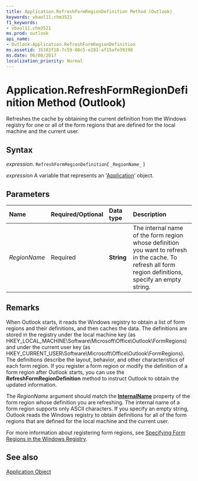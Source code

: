 ```yaml
---
title: Application.RefreshFormRegionDefinition Method (Outlook)
keywords: vbaol11.chm3521
f1_keywords:
- vbaol11.chm3521
ms.prod: outlook
api_name:
- Outlook.Application.RefreshFormRegionDefinition
ms.assetid: 35183f18-7c59-80c5-e281-af15afe39198
ms.date: 06/08/2017
localization_priority: Normal
---
```



# Application.RefreshFormRegionDefinition Method (Outlook)

Refreshes the cache by obtaining the current definition from the Windows registry for one or all of the form regions that are defined for the local machine and the current user.


## Syntax

_expression_. `RefreshFormRegionDefinition`( `_RegionName_` )

_expression_ A variable that represents an '[Application](Outlook.Application.md)' object.


## Parameters



|Name|Required/Optional|Data type|Description|
|:-----|:-----|:-----|:-----|
| _RegionName_|Required| **String**|The internal name of the form region whose definition you want to refresh in the cache. To refresh all form region definitions, specify an empty string.|

## Remarks

When Outlook starts, it reads the Windows registry to obtain a list of form regions and their definitions, and then caches the data. The definitions are stored in the registry under the local machine key (as HKEY_LOCAL_MACHINE\Software\Microsoft\Office\Outlook\FormRegions) and under the current user key (as HKEY_CURRENT_USER\Software\Microsoft\Office\Outlook\FormRegions). The definitions describe the layout, behavior, and other characteristics of each form region. If you register a form region or modify the definition of a form region after Outlook starts, you can use the  **RefreshFormRegionDefinition** method to instruct Outlook to obtain the updated information.

The  _RegionName_ argument should match the **[InternalName](Outlook.FormRegion.InternalName.md)** property of the form region whose definition you are refreshing. The internal name of a form region supports only ASCII characters. If you specify an empty string, Outlook reads the Windows registry to obtain definitions for all of the form regions that are defined for the local machine and the current user.

For more information about registering form regions, see [Specifying Form Regions in the Windows Registry](../outlook/Concepts/Creating-Form-Regions/specifying-form-regions-in-the-windows-registry.md).


## See also


[Application Object](Outlook.Application.md)

